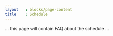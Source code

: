 ```yaml
---
layout   : blocks/page-content
title    : Schedule
---
```


... this page will contain FAQ about the schedule ...